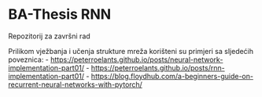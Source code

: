 # BA-Thesis RNN

Repozitorij za završni rad

Prilikom vježbanja i učenja strukture mreža korišteni su primjeri sa sljedećih poveznica:
    - https://peterroelants.github.io/posts/neural-network-implementation-part01/
    - https://peterroelants.github.io/posts/rnn-implementation-part01/
    - https://blog.floydhub.com/a-beginners-guide-on-recurrent-neural-networks-with-pytorch/
